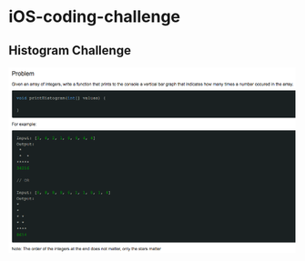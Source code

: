 # iOS-coding-challenge

## Histogram Challenge

![Histogram Problem statement](https://github.com/luketomlinson/iOS-coding-challenge/blob/master/img/histogram.png "Problem statement histogram")

